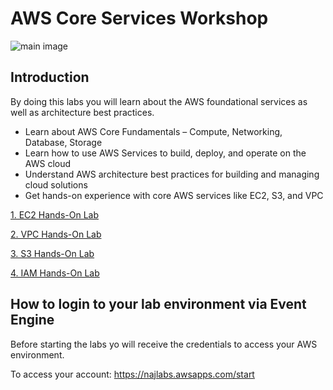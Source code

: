 # AWS Core Services Workshop
![main image](images/ws-image.png)

## Introduction
By doing this labs you will learn about the AWS foundational services as well as architecture best practices.

- Learn about AWS Core Fundamentals – Compute, Networking, Database, Storage
- Learn how to use AWS Services to build, deploy, and operate on the AWS cloud
- Understand AWS architecture best practices for building and managing cloud solutions
- Get hands-on experience with core AWS services like EC2, S3, and VPC

[1. EC2 Hands-On Lab](01-EC2-Lab/README.md)

[2. VPC Hands-On Lab](02-VPC-Lab/README.md)

[3. S3 Hands-On Lab](03-S3-Lab/README.md)

[4. IAM Hands-On Lab](04-IAM-Lab/README.md)


## How to login to your lab environment via Event Engine

Before starting the labs yo will receive the credentials to access your AWS environment.

To access your account: https://najlabs.awsapps.com/start
